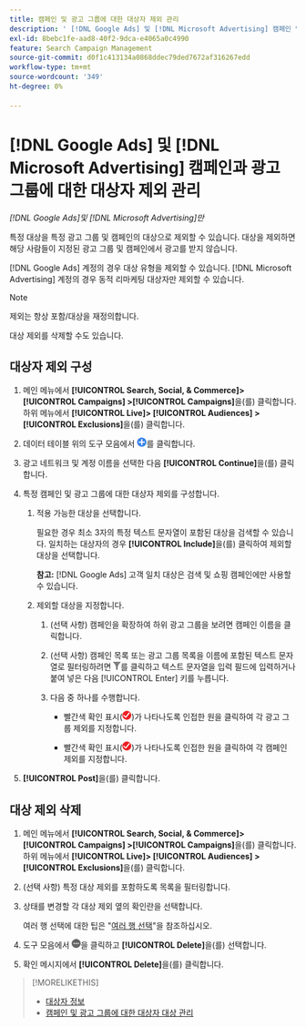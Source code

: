 ```yaml
---
title: 캠페인 및 광고 그룹에 대한 대상자 제외 관리
description: ' [!DNL Google Ads] 및 [!DNL Microsoft Advertising] 캠페인 및 광고 그룹에 대한 대상자 제외를 구성하고 관리하는 방법을 알아봅니다.'
exl-id: 8bebc1fe-aad8-40f2-9dca-e4065a0c4990
feature: Search Campaign Management
source-git-commit: d0f1c413134a0868ddec79ded7672af316267edd
workflow-type: tm+mt
source-wordcount: '349'
ht-degree: 0%

---
```


# [!DNL Google Ads] 및 [!DNL Microsoft Advertising] 캠페인과 광고 그룹에 대한 대상자 제외 관리

*[!DNL Google Ads]및 [!DNL Microsoft Advertising]만*

특정 대상을 특정 광고 그룹 및 캠페인의 대상으로 제외할 수 있습니다. 대상을 제외하면 해당 사람들이 지정된 광고 그룹 및 캠페인에서 광고를 받지 않습니다.

[!DNL Google Ads] 계정의 경우 대상 유형을 제외할 수 있습니다. [!DNL Microsoft Advertising] 계정의 경우 동적 리마케팅 대상자만 제외할 수 있습니다.

>[!NOTE]
>
>제외는 항상 포함/대상을 재정의합니다.

대상 제외를 삭제할 수도 있습니다.

## 대상자 제외 구성

1. 메인 메뉴에서 **[!UICONTROL Search, Social, & Commerce]> [!UICONTROL Campaigns] >[!UICONTROL Campaigns]**&#x200B;을(를) 클릭합니다. 하위 메뉴에서 **[!UICONTROL Live]> [!UICONTROL Audiences] >[!UICONTROL Exclusions]**&#x200B;을(를) 클릭합니다.

1. 데이터 테이블 위의 도구 모음에서 ![만들기](/help/search-social-commerce/assets/add.png "만들기")를 클릭합니다.

1. 광고 네트워크 및 계정 이름을 선택한 다음 **[!UICONTROL Continue]**&#x200B;을(를) 클릭합니다.

1. 특정 캠페인 및 광고 그룹에 대한 대상자 제외를 구성합니다.

   1. 적용 가능한 대상을 선택합니다.

      필요한 경우 최소 3자의 특정 텍스트 문자열이 포함된 대상을 검색할 수 있습니다. 일치하는 대상자의 경우 **[!UICONTROL Include]**&#x200B;을(를) 클릭하여 제외할 대상을 선택합니다.

      **참고:** [!DNL Google Ads] 고객 일치 대상은 검색 및 쇼핑 캠페인에만 사용할 수 있습니다.

   1. 제외할 대상을 지정합니다.

      1. (선택 사항) 캠페인을 확장하여 하위 광고 그룹을 보려면 캠페인 이름을 클릭합니다.

      1. (선택 사항) 캠페인 목록 또는 광고 그룹 목록을 이름에 포함된 텍스트 문자열로 필터링하려면 ![필터](/help/search-social-commerce/assets/filter.png "필터")를 클릭하고 텍스트 문자열을 입력 필드에 입력하거나 붙여 넣은 다음 [!UICONTROL Enter] 키를 누릅니다.

      1. 다음 중 하나를 수행합니다.

         * 빨간색 확인 표시(![Exclude](/help/search-social-commerce/assets/exclude.png "Exclude"))가 나타나도록 인접한 원을 클릭하여 각 광고 그룹 제외를 지정합니다.

         * 빨간색 확인 표시(![Exclude](/help/search-social-commerce/assets/exclude.png "Exclude"))가 나타나도록 인접한 원을 클릭하여 각 캠페인 제외를 지정합니다.

1. **[!UICONTROL Post]**&#x200B;을(를) 클릭합니다.

## 대상 제외 삭제

1. 메인 메뉴에서 **[!UICONTROL Search, Social, & Commerce]> [!UICONTROL Campaigns] >[!UICONTROL Campaigns]**&#x200B;을(를) 클릭합니다. 하위 메뉴에서 **[!UICONTROL Live]> [!UICONTROL Audiences] >[!UICONTROL Exclusions]**&#x200B;을(를) 클릭합니다.

1. (선택 사항) 특정 대상 제외를 포함하도록 목록을 필터링합니다.

1. 상태를 변경할 각 대상 제외 옆의 확인란을 선택합니다.

   여러 행 선택에 대한 팁은 &quot;[여러 행 선택](/help/search-social-commerce/common-tasks/navigation-editing-selection/multiple-rows-select.md)&quot;을 참조하십시오.

1. 도구 모음에서 ![추가 작업](/help/search-social-commerce/assets/more.png "추가 작업")을 클릭하고 **[!UICONTROL Delete]**&#x200B;을(를) 선택합니다.

1. 확인 메시지에서 **[!UICONTROL Delete]**&#x200B;을(를) 클릭합니다.

>[!MORELIKETHIS]
>
>* [대상자 정보](audience-about.md)
>* [캠페인 및 광고 그룹에 대한 대상자 대상 관리](/help/search-social-commerce/campaign-management/campaigns/audience-targets-manage.md)
